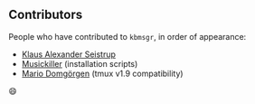 ## Contributors

People who have contributed to `kbmsgr`, in order of appearance:

* [Klaus Alexander Seistrup](https://klaus.seistrup.dk/)
* [Musickiller](https://github.com/Musickiller) (installation scripts)
* [Mario Domgörgen](https://github.com/mdom) (tmux v1.9 compatibility)

:smile:
